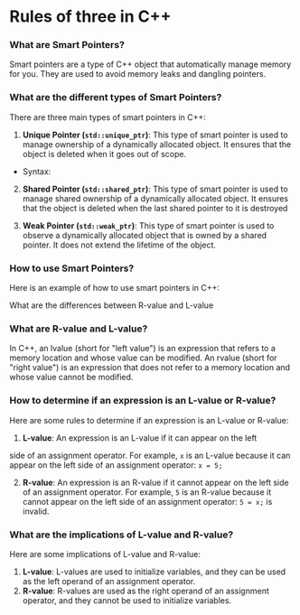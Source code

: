 # Rules of three in C++

### What are Smart Pointers?
Smart pointers are a type of C++ object that automatically manage memory for you. They are used to avoid memory leaks and dangling pointers.
### What are the different types of Smart Pointers?
There are three main types of smart pointers in C++:
1.  **Unique Pointer (`std::unique_ptr`)**: This type of smart pointer is used to manage ownership of a dynamically allocated object. It ensures that the object is deleted when it goes out of scope.
- Syntax:


2.  **Shared Pointer (`std::shared_ptr`)**: This type of smart pointer is used to manage shared ownership of a dynamically allocated object. It ensures that the object is deleted when the last shared pointer to it is destroyed

3. **Weak Pointer  (`std::weak_ptr`)**: This type of smart pointer is used to observe a dynamically allocated object that is owned by a shared pointer. It does not extend the lifetime of the object.
### How to use Smart Pointers?
Here is an example of how to use smart pointers in C++:

What are the differences between R-value and L-value
### What are R-value and L-value?
In C++, an lvalue (short for "left value") is an expression that refers to a
memory location and whose value can be modified. An rvalue (short for "right value") is
an expression that does not refer to a memory location and whose value cannot be
modified.
### How to determine if an expression is an L-value or R-value?
Here are some rules to determine if an expression is an L-value or R-value:
1.  **L-value**: An expression is an L-value if it can appear on the left

side of an assignment operator. For example, `x` is an L-value because it can
appear on the left side of an assignment operator: `x = 5;`

2.  **R-value**: An expression is an R-value if it cannot appear on the left
side of an assignment operator. For example, `5` is an R-value because it
cannot appear on the left side of an assignment operator: `5 = x;` is
invalid.
### What are the implications of L-value and R-value?
Here are some implications of L-value and R-value:
1.  **L-value**: L-values are used to initialize variables, and they can be
used as the left operand of an assignment operator.
2.  **R-value**: R-values are used as the right operand of an assignment
operator, and they cannot be used to initialize variables.


